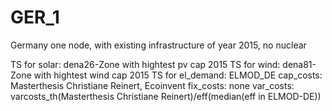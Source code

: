 # GER_1 #
Germany one node,  with existing infrastructure of year 2015, no nuclear

TS for solar: dena26-Zone with hightest pv cap 2015
TS for wind: dena81-Zone with hightest wind cap 2015
TS for el_demand: ELMOD_DE
cap_costs: Masterthesis Christiane Reinert, Ecoinvent
fix_costs: none
var_costs: varcosts_th(Masterthesis Christiane Reinert)/eff(median(eff in ELMOD-DE))
